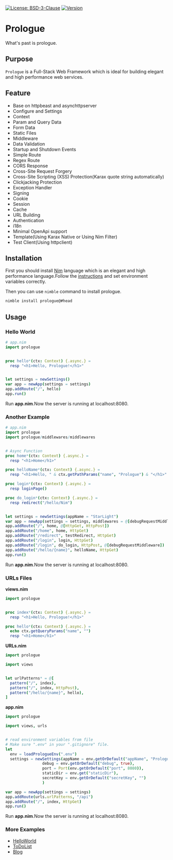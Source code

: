 [![License: BSD-3-Clause](https://img.shields.io/github/license/planety/prologue)](https://opensource.org/licenses/BSD-3-Clause)
[![Version](https://img.shields.io/github/v/release/planety/prologue?include_prereleases)](https://github.com/planety/prologue/releases)


# Prologue
What's past is prologue.

## Purpose
`Prologue` is a Full-Stack Web Framework which is
ideal for building elegant and high performance
web services.


## Feature

- Base on httpbeast and asynchttpserver
- Configure and Settings
- Context
- Param and Query Data
- Form Data
- Static Files
- Middleware
- Data Validation
- Startup and Shutdown Events
- Simple Route
- Regex Route
- CORS Response
- Cross-Site Request Forgery
- Cross-Site Scripting (XSS) Protection(Karax quote string automatically)
- Clickjacking Protection
- Exception Handler
- Signing
- Cookie
- Session
- Cache
- URL Building
- Authentication
- i18n
- Minimal OpenApi support
- Template(Using Karax Native or Using Nim Filter)
- Test Client(Using httpclient)

## Installation
First you should install [Nim](https://nim-lang.org/) language which is an elegant and high performance language.Follow the [instructions](https://nim-lang.org/install.html) and set environment variables correctly.

Then you can use `nimble` command to install prologue.

```bash
nimble install prologue@#head
```

## Usage

### Hello World

```nim
# app.nim
import prologue


proc hello*(ctx: Context) {.async.} =
  resp "<h1>Hello, Prologue!</h1>"


let settings = newSettings()
var app = newApp(settings = settings)
app.addRoute("/", hello)
app.run()
```

Run **app.nim**.Now the server is running at localhost:8080.

### Another Example

```nim
# app.nim
import prologue
import prologue/middlewares/middlewares


# Async Function
proc home*(ctx: Context) {.async.} =
  resp "<h1>Home</h1>"

proc helloName*(ctx: Context) {.async.} =
  resp "<h1>Hello, " & ctx.getPathParams("name", "Prologue") & "</h1>"

proc login*(ctx: Context) {.async.} =
  resp loginPage()

proc do_login*(ctx: Context) {.async.} =
  resp redirect("/hello/Nim")


let settings = newSettings(appName = "StarLight")
var app = newApp(settings = settings, middlewares = @[debugRequestMiddleware])
app.addRoute("/", home, @[HttpGet, HttpPost])
app.addRoute("/home", home, HttpGet)
app.addRoute("/redirect", testRedirect, HttpGet)
app.addRoute("/login", login, HttpGet)
app.addRoute("/login", do_login, HttpPost, @[debugRequestMiddleware])
app.addRoute("/hello/{name}", helloName, HttpGet)
app.run()
```

Run **app.nim**.Now the server is running at localhost:8080.

### URLs Files
**views.nim**

```nim
import prologue


proc index*(ctx: Context) {.async.} =
  resp "<h1>Hello, Prologue!</h1>"

proc hello*(ctx: Context) {.async.} =
  echo ctx.getQueryParams("name", "")
  resp "<h1>Home</h1>"
```

**URLs.nim**

```nim
import prologue

import views


let urlPatterns* = @[
  pattern("/", index),
  pattern("/", index, HttpPost),
  pattern("/hello/{name}", hello),
]
```

**app.nim**

```nim
import prologue

import views, urls


# read environment variables from file
# Make sure ".env" in your ".gitignore" file.
let 
  env = loadPrologueEnv(".env")
  settings = newSettings(appName = env.getOrDefault("appName", "Prologue"),
                debug = env.getOrDefault("debug", true), 
                port = Port(env.getOrDefault("port", 8080)),
                staticDir = env.get("staticDir"),
                secretKey = env.getOrDefault("secretKey", "")
                )

var app = newApp(settings = settings)
app.addRoute(urls.urlPatterns, "/api")
app.addRoute("/", index, HttpGet)
app.run()
```

Run **app.nim**.Now the server is running at localhost:8080.

### More Examples
- [HelloWorld](https://github.com/planety/prologue/tree/master/examples/helloworld)
- [ToDoList](https://github.com/planety/prologue/tree/master/examples/todolist)
- [Blog](https://github.com/planety/prologue/tree/master/examples/blog)
